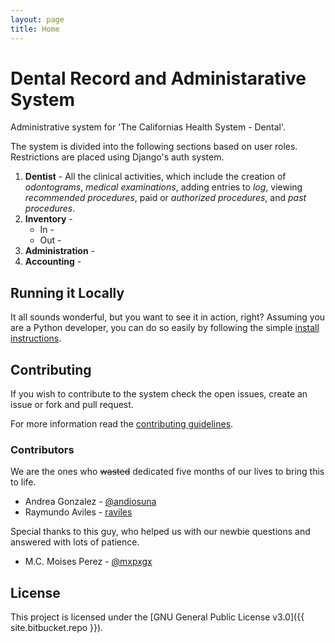 ```yaml
---
layout: page
title: Home
---
```


# Dental Record and Administarative System

Administrative system for 'The Californias Health System - Dental'.

The system is divided into the following sections based on user roles. Restrictions are placed using Django's auth system.

1. **Dentist** - All the clinical activities, which include the creation of *odontograms*, *medical examinations*, adding entries to *log*, viewing *recommended procedures*, paid or *authorized procedures*, and *past procedures*.
2. **Inventory** -
    - In -
    - Out -
3. **Administration** -
4. **Accounting** -

## Running it Locally

It all sounds wonderful, but you want to see it in action, right? Assuming you are a Python developer, you can do so easily by following the simple [install instructions](./INSTALL.md).

## Contributing

If you wish to contribute to the system check the open issues, create an issue or fork and pull request.

For more information read the [contributing guidelines](./CONTRIBUTING.md).

### Contributors

We are the ones who ~~wasted~~ dedicated five months of our lives to bring this to life.

* Andrea Gonzalez - [@andiosuna](https://twitter.com/andiosuna)
* Raymundo Aviles - [raviles](https://bitbucket.org/raviles)

Special thanks to this guy, who helped us with our newbie questions and answered with lots of patience.

* M.C. Moises Perez - [@mxpxgx](https://twitter.com/mxpxgx)

## License

This project is licensed under the [GNU General Public License v3.0]({{ site.bitbucket.repo }}).
